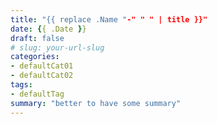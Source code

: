 ```yaml
---
title: "{{ replace .Name "-" " " | title }}"
date: {{ .Date }}
draft: false
# slug: your-url-slug
categories:
- defaultCat01
- defaultCat02
tags:
- defaultTag
summary: "better to have some summary"
---
```


